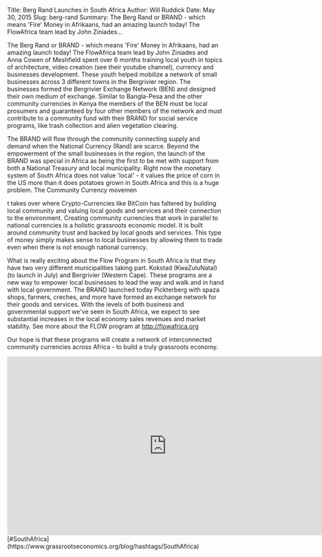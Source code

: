 Title: Berg Rand Launches in South Africa
Author: Will Ruddick
Date: May 30, 2015
Slug: berg-rand
Summary: The Berg Rand or BRAND - which means 'Fire' Money in Afrikaans,
had an amazing launch today! The FlowAfrica team lead by John
Ziniades...

The Berg Rand or BRAND - which means 'Fire' Money in Afrikaans, had an
amazing launch today! The FlowAfrica team lead by John Ziniades and Anna
Cowen of Meshfield spent over 6 months training local youth in topics of
architecture, video creation (see their youtube channel), currency and
businesses development. These youth helped mobilize a network of small
businesses across 3 different towns in the Bergrivier region. The
businesses formed the Bergrivier Exchange Network (BEN) and designed
their own medium of exchange. Similar to Bangla-Pesa and the other
community currencies in Kenya the members of the BEN must be local
prosumers and guaranteed by four other members of the network and must
contribute to a community fund with their BRAND for social service
programs, like trash collection and alien vegetation clearing.

The BRAND will flow through the community connecting supply and demand
when the National Currency (Rand) are scarce. Beyond the empowerment of
the small businesses in the region, the launch of the BRAND was special
in Africa as being the first to be met with support from both a National
Treasury and local municipality. Right now the monetary system of South
Africa does not value 'local' - it values the price of corn in the US
more than it does potatoes grown in South Africa and this is a huge
problem. The Community Currency movemen

t takes over where Crypto-Currencies like BitCoin has faltered by
building local community and valuing local goods and services and their
connection to the environment. Creating community currencies that work
in parallel to national currencies is a holistic grassroots economic
model. It is built around community trust and backed by local goods and
services. This type of money simply makes sense to local businesses by
allowing them to trade even when there is not enough national currency.

What is really exciting about the Flow Program in South Africa is that
they have two very different municipalities taking part. Kokstad
(KwaZuluNatal) (to launch in July) and Bergrivier (Western Cape). These
programs are a new way to empower local businesses to lead the way and
walk and in hand with local government. The BRAND launched today
Pickterberg with spaza shops, farmers, creches, and more have formed an
exchange network for their goods and services. With the levels of both
business and governmental support we've seen in South Africa, we expect
to see substantial increases in the local economy sales revenues and
market stability. See more about the FLOW program at
<http://flowafrica.org>

Our hope is that these programs will create a network of interconnected
community currencies across Africa - to build a truly grassroots
economy.

<iframe width="740" height="416" src="https://www.youtube.com/embed/YoEkNgXVQgg" title="YouTube video player" frameborder="0" allow="accelerometer; autoplay; clipboard-write; encrypted-media; gyroscope; picture-in-picture" allowfullscreen></iframe>
[#SouthAfrica](https://www.grassrootseconomics.org/blog/hashtags/SouthAfrica)
